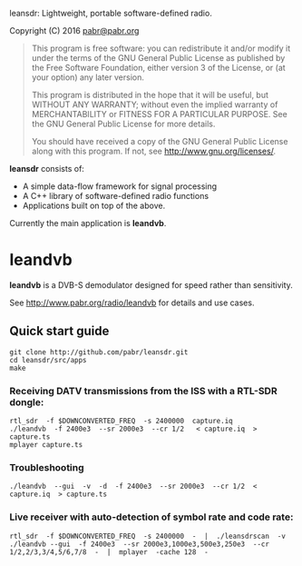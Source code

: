 leansdr: Lightweight, portable software-defined radio.

Copyright (C) 2016 <pabr@pabr.org>

> This program is free software: you can redistribute it and/or modify
> it under the terms of the GNU General Public License as published by
> the Free Software Foundation, either version 3 of the License, or
> (at your option) any later version.
>
> This program is distributed in the hope that it will be useful,
> but WITHOUT ANY WARRANTY; without even the implied warranty of
> MERCHANTABILITY or FITNESS FOR A PARTICULAR PURPOSE.  See the
> GNU General Public License for more details.
>
> You should have received a copy of the GNU General Public License
> along with this program.  If not, see <http://www.gnu.org/licenses/>.

**leansdr** consists of:
* A simple data-flow framework for signal processing
* A C++ library of software-defined radio functions
* Applications built on top of the above.

Currently the main application is **leandvb**.

# leandvb

**leandvb** is a DVB-S demodulator designed for speed rather
than sensitivity.

See http://www.pabr.org/radio/leandvb for details and use cases.

## Quick start guide

```
git clone http://github.com/pabr/leansdr.git
cd leansdr/src/apps
make
```

### Receiving DATV transmissions from the ISS with a RTL-SDR dongle:

```
rtl_sdr  -f $DOWNCONVERTED_FREQ  -s 2400000  capture.iq
./leandvb  -f 2400e3  --sr 2000e3  --cr 1/2   < capture.iq  > capture.ts
mplayer capture.ts
```

### Troubleshooting

```
./leandvb  --gui  -v  -d  -f 2400e3  --sr 2000e3  --cr 1/2  < capture.iq  > capture.ts
```

### Live receiver with auto-detection of symbol rate and code rate:

```
rtl_sdr  -f $DOWNCONVERTED_FREQ  -s 2400000  -  |  ./leansdrscan  -v  ./leandvb --gui  -f 2400e3  --sr 2000e3,1000e3,500e3,250e3  --cr 1/2,2/3,3/4,5/6,7/8  -  |  mplayer  -cache 128  -
```
